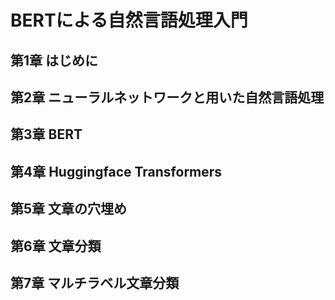 # BERTによる自然言語処理入門
## 第1章 はじめに
## 第2章 ニューラルネットワークと用いた自然言語処理
## 第3章 BERT
## 第4章 Huggingface Transformers
## 第5章 文章の穴埋め
## 第6章 文章分類
## 第7章 マルチラベル文章分類
